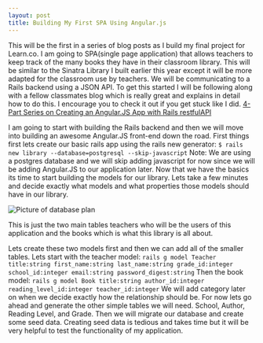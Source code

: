 ```yaml
---
layout: post
title: Building My First SPA Using Angular.js
---
```



This will be the first in a series of blog posts as I build my final project for Learn.co. I am going to SPA(single page application) that allows teachers to keep track of the many books they have in their classroom library. This will be similar to the Sinatra Library I built earlier this year except it will be more adapted for the classroom use by teachers. We will be communicating to a Rails backend using a JSON API. To get this started I will be following along with a fellow classmates blog which is really great and explains in detail how to do this. I encourage you to check it out if you get stuck like I did. [4-Part Series on Creating an Angular.JS App with Rails restfulAPI](https://medium.com/@lukeghenco) 

I am going to start with building the Rails backend and then we will move into building an awesome Angular.JS front-end down the road. First things first lets create our basic rails app using the rails new generator: 
`$ rails new library --database=postgresql --skip-javascript` 
Note: We are using a postgres database and we will skip adding javascript for now since we will be adding Angular.JS to our application later. Now that we have the basics its time to start building the models for our library. Lets take a few minutes and decide exactly what models and what properties those models should have in our library. 

![Picture of database plan](http://tuckerbohman5.github.io/images/ng-lib-db.jpg "Database Plan For Library")

This is just the two main tables teachers who will be the users of this application and the books which is what this library is all about. 

Lets create these two models first and then we can add all of the smaller tables. Lets start with the teacher model: 
`rails g model Teacher title:string first_name:string last_name:string grade_id:integer school_id:integer email:string password_digest:string`
Then the book model:
`rails g model Book title:string author_id:integer reading_level_id:integer teacher_id:integer`
We will add category later on when we decide exactly how the relationship should be. For now lets go ahead and generate the other simple tables we will need. School, Author, Reading Level, and Grade. Then we will migrate our database and create some seed data. Creating seed data is tedious and takes time but it will be very helpful to test the functionality of my application. 
